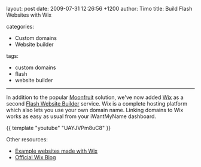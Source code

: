 layout: post
date: 2009-07-31 12:26:56 +1200
author: Timo
title: Build Flash Websites with Wix

categories:
  - Custom domains
  - Website builder

tags:
  - custom domains
  - flash
  - website builder

----

In addition to the popular [Moonfruit](http://www.wix.com/sample/website) solution, we've now added [Wix](http://wix.com) as a second [Flash Website Builder](https://iwantmyname.com/features/applications/custom-domain-apps/websites/wix-make-flash-website-own-url) service. Wix is a complete hosting platform which also lets you use your own domain name. Linking domains to Wix works as easy as usual from your iWantMyName dashboard.

{{ template "youtube" "UAYJVPm8uC8" }}

Other resources:

- [Example websites made with Wix](http://www.wix.com/sample/website)
- [Official Wix Blog](http://blog.wix.com)
